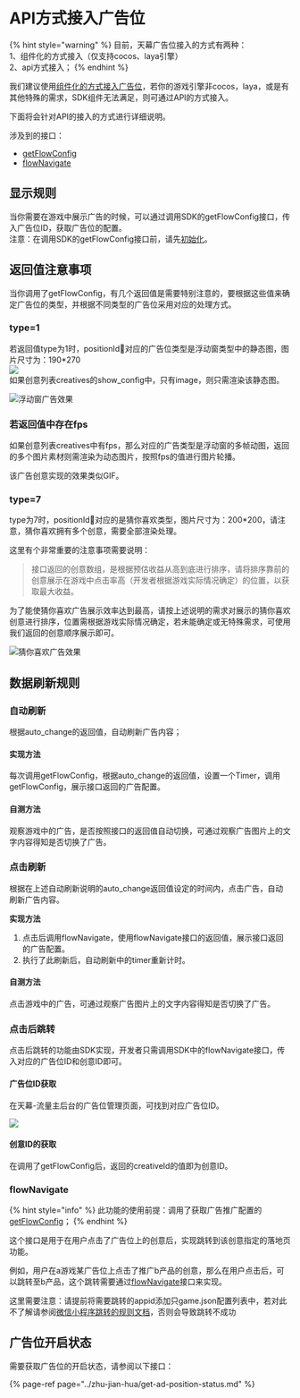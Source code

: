 # API方式接入广告位

{% hint style="warning" %}
目前，天幕广告位接入的方式有两种：  
1、组件化的方式接入（仅支持cocos、laya引擎）  
2、api方式接入；
{% endhint %}

我们建议使用[组件化的方式接入广告位](../zhu-jian-hua/)，若你的游戏引擎非cocos，laya，或是有其他特殊的需求，SDK组件无法满足，则可通过API的方式接入。

下面将会针对API的接入的方式进行详细说明。

涉及到的接口：

* [getFlowConfig](get-ad-position-config.md)
* [flowNavigate](https://doc.skysriver.com/dev-guide/create-ad-position/landing)

## **显示规则**

当你需要在游戏中展示广告的时候，可以通过调用SDK的getFlowConfig接口，传入广告位ID，获取广告位的配置。  
注意：在调用SDK的getFlowConfig接口前，请先[初始化](https://doc.skysriver.com/dev-guide/init)。  


## 返回值注意事项

当你调用了getFlowConfig，有几个返回值是需要特别注意的，要根据这些值来确定广告位的类型，并根据不同类型的广告位采用对应的处理方式。

###  **type=1** 

若返回值type为1时，positionId对应的广告位类型是浮动窗类型中的静态图，图片尺寸为：190\*270  
 ![](https://uploader.shimo.im/f/nQvWLNArkEMNVUDJ.png!thumbnail)  
如果创意列表creatives的show\_config中，只有image，则只需渲染该静态图。  
  
 

![&#x6D6E;&#x52A8;&#x7A97;&#x5E7F;&#x544A;&#x6548;&#x679C;](../../../.gitbook/assets/image%20%2830%29.png)

### **若返回值中存在fps**

如果创意列表creatives中有fps，那么对应的广告类型是浮动窗的多帧动图，返回的多个图片素材则需渲染为动态图片，按照fps的值进行图片轮播。

该广告创意实现的效果类似GIF。

### **type=7**

type为7时，positionId对应的是猜你喜欢类型，图片尺寸为：200\*200，请注意，猜你喜欢拥有多个创意，需要全部渲染处理。

这里有个非常重要的注意事项需要说明：

> 接口返回的创意数组，是根据预估收益从高到底进行排序，请将排序靠前的创意展示在游戏中点击率高（开发者根据游戏实际情况确定）的位置，以获取最大收益。

为了能使猜你喜欢广告展示效率达到最高，请按上述说明的需求对展示的猜你喜欢创意进行排序，位置需根据游戏实际情况确定，若未能确定或无特殊需求，可使用我们返回的创意顺序展示即可。

![&#x731C;&#x4F60;&#x559C;&#x6B22;&#x5E7F;&#x544A;&#x6548;&#x679C;](../../../.gitbook/assets/image%20%2869%29.png)

## **数据刷新规则**

### **自动刷新**

根据auto\_change的返回值，自动刷新广告内容；

#### **实现方法**

每次调用getFlowConfig，根据auto\_change的返回值，设置一个Timer，调用getFlowConfig，展示接口返回的广告配置。

#### **自测方法**

观察游戏中的广告，是否按照接口的返回值自动切换，可通过观察广告图片上的文字内容得知是否切换了广告。

### **点击刷新**

根据在上述自动刷新说明的auto\_change返回值设定的时间内，点击广告，自动刷新广告内容。

**实现方法**

1. 点击后调用flowNavigate，使用flowNavigate接口的返回值，展示接口返回的广告配置。
2. 执行了此刷新后，自动刷新中的timer重新计时。

#### **自测方法**

点击游戏中的广告，可通过观察广告图片上的文字内容得知是否切换了广告。

### **点击后跳转**

点击后跳转的功能由SDK实现，开发者只需调用SDK中的flowNavigate接口，传入对应的广告位ID和创意ID即可。

#### 广告位ID获取

在天幕-流量主后台的广告位管理页面，可找到对应广告位ID。

![](../../../.gitbook/assets/image%20%284%29.png)

#### 创意ID的获取

在调用了getFlowConfig后，返回的creativeId的值即为创意ID。

### **flowNavigate**

{% hint style="info" %}
此功能的使用前提：调用了获取广告推广配置的[getFlowConfig](get-ad-position-config.md)；
{% endhint %}

这个接口是用于在用户点击了广告位上的创意后，实现跳转到该创意指定的落地页功能。

例如，用户在a游戏某广告位上点击了推广b产品的创意，那么在用户点击后，可以跳转至b产品，这个跳转需要通过[flowNavigate](landing.md)接口来实现。

这里需要注意：请提前将需要跳转的appid添加只game.json配置列表中，若对此不了解请参阅[微信小程序跳转的规则文档](https://developers.weixin.qq.com/miniprogram/dev/api/open-api/miniprogram-navigate/wx.navigateToMiniProgram.html)，否则会导致跳转不成功

## 广告位开启状态

需要获取广告位的开启状态，请参阅以下接口：

{% page-ref page="../zhu-jian-hua/get-ad-position-status.md" %}

